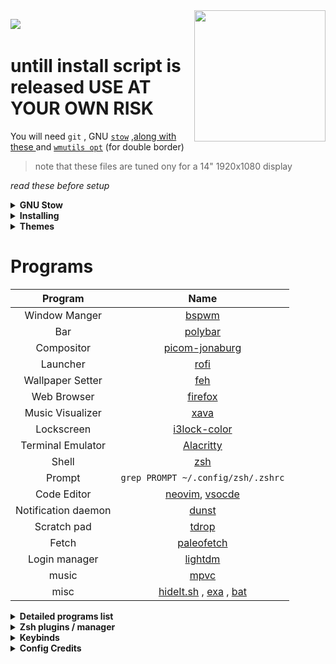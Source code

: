 <!-- <p align="center"><img align="center" src="https://user-images.githubusercontent.com/67634565/123535664-dcf83700-d742-11eb-84ee-e0663dd167b5.png" width="320px"></p> -->

<img align="right" src="https://user-images.githubusercontent.com/67634565/125792404-8feb3087-2884-42c8-9432-024879a9b3fc.gif" width='210' >
<p >
 <img  src="https://visitor-badge.glitch.me/badge?page_id=umgbhalla/dotstow.visitor-badge" >  
 <img  alt="" src="https://img.shields.io/github/repo-size/umgbhalla/dotstow?style=flat&label=repo-size&color=fb9199&labelColor=1d212a"/>
 <!-- <img  alt="" src="https://img.shields.io/github/last-commit/umgbhalla/dotstow?color=fbdf90&label=updated&style=flat&labelColor=1d212a"/> -->
 <img  alt="" src="https://img.shields.io/github/package-json/v/umgbhalla/dotstow"/>
</p>

# untill install script is released USE AT YOUR OWN RISK

You will need `git` , GNU [`stow`](https://www.youtube.com/watch?v=tkUllCAGs3c) ,[along with these ](https://github.com/umgbhalla/dotstow#programs)  and [`wmutils opt`](https://github.com/wmutils/opt) (for double border)
> note that these files are tuned ony for a 14" 1920x1080 display

<i>read these before setup </i>
<details>
 <summary><b>GNU Stow</b></summary>
<ul>
 <li><a href="https://www.gnu.org/software/stow/manual/stow.html">Manpage Stow</a></li>
<li><a href="https://alexpearce.me/2016/02/managing-dotfiles-with-stow/">Managing dotfiles with GNU stow - Alex Pearce</a></li>
<li><a href="https://gruby.medium.com/dotfile-how-to-manage-and-sync-with-git-gnu-stow-6beada1529ea">dotfile, how to manage and sync with Git + GNU Stow </a></li>
 </ul>
</details>

<details>
    <summary><b>Installing</b></summary>
Clone into your <code>$HOME</code> directory  
  <br>

```bash
git clone https://github.com/umgbhalla/dotstow.git ~  
```
  
Run `stow` to symlink everything or just select what you want

```bash
cd monterey && stow */  -t ~
# Everything (the '/' ignores the README or any file)
# -t ~ implies , target directory is $HOME
```

```bash
$ pwd
/
└ home
  └ umang
    └ dotstow
      └ base
 
stow zsh -t ~
# Just my zsh config
```

````bash
nvim -c ':PlugInstall' -c ':UpdateRemotePlugins' -c ':qall'
# install all nvim plugins and exit
````
</details>
<!-- Icon Theme | [Papirus](https://github.com/PapirusDevelopmentTeam/papirus-icon-theme) -->
<!-- Gtk-theme | [Nordic-Gtk](https://www.gnome-look.org/p/1267246/) -->
<!-- Music Player | [Audacious-qt](https://audacious-media-player.org) -->
 
<details>
    <summary><b>Themes</b></summary>  

|   | 
|---| 
| cr0nus   | 
| <p align="center"><img src="https://user-images.githubusercontent.com/67634565/140522097-77e30707-03d1-4a95-9c46-3842fa60de06.png" width="920px" ></p>|
| Moun-tain |
| <p align="center"><img src="https://user-images.githubusercontent.com/67634565/137625699-cefbf345-1d0a-4199-a044-e509489c7e14.png" width="920px"></p> |
| <p align="center"><img src="https://user-images.githubusercontent.com/67634565/137625704-422ccec7-ec93-484c-8bd1-7cb60b085063.png" width="920px"></p> |
| Gruv-dark |
| <p align="center"><img src="https://user-images.githubusercontent.com/67634565/130346655-1e8b8957-54de-4e16-99b4-0495c5d7389e.png" width="920px"></p> |
| <p align="center"><img src="https://user-images.githubusercontent.com/67634565/131245686-7cdb2433-72c9-4ed9-a0aa-8da7e41100b3.png" width="920px"></p> |
|Glass-green|
| <p align="center"><img src="https://user-images.githubusercontent.com/67634565/124610237-f4939600-de8d-11eb-8469-1863f953359d.png" width="920px"></p> |
| <p align="center"><img src="https://user-images.githubusercontent.com/67634565/126061920-2d44885f-2943-452c-86a6-3178d1e58599.png" width="920px"></p> |
| Monterey   | 
| <p align="center"><img src="https://user-images.githubusercontent.com/67634565/123525378-d12e5580-d6ed-11eb-9293-0c9e9cdd2221.png" width="920px" ></p>|
</details>


# Programs

Program | Name
:---:|:---:
Window Manger | [bspwm](https://github.com/baskerville/bspwm)
Bar | [polybar](https://github.com/polybar/polybar)
Compositor | [picom-jonaburg](https://github.com/jonaburg/picom)
Launcher | [rofi](https://github.com/davatorium/rofi)
Wallpaper Setter | [feh](https://feh.finalrewind.org/)
Web Browser | [firefox](https://www.mozilla.org/en-US/firefox/new/)
Music Visualizer | [xava](https://github.com/nikp123/xava)
Lockscreen | [i3lock-color](https://github.com/Raymo111/i3lock-color)
Terminal Emulator | [Alacritty](https://github.com/alacritty/alacritty)
Shell | [zsh](https://www.zsh.org)
Prompt | `grep PROMPT ~/.config/zsh/.zshrc`
Code Editor | [neovim](https://neovim.io), [vsocde](https://github.com/microsoft/vscode)
Notification daemon | [dunst](https://dunst-project.org/)
Scratch pad | [tdrop](https://github.com/noctuid/tdrop)
Fetch | [paleofetch](https://github.com/umgbhalla/paleofetch)
Login manager | [lightdm](https://github.com/canonical/lightdm)
music | [mpvc](https://github.com/lwilletts/mpvc/)
misc | [hideIt.sh](http://giithub.com/tadly/hideIt.sh) , [exa](https://github.com/ogham/exa) , [bat](https://github.com/sharkdp/bat)


<details>
    <summary><b>Detailed programs list</b></summary>

 
An updated list of all the programs I have installed, can be found <code><a href="https://github.com/umgbhalla/dotstow/blob/main/base/programs/program-list">here</a></code>
<br>
</details> 


<details>
    <summary><b>Zsh plugins / manager </b></summary>
<code><a href="https://github.com/ohmyzsh/ohmyzsh">ohmyzsh</a></code>  
</br> 
<code><a href="https://github.com/Aloxaf/fzf-tab">fzf-tab</a></code>  
<br>
<code><a href="https://github.com/zsh-users/zsh-autosuggestions">zsh-autosuggestions</a></code>  
<br>
<code><a href="https://github.com/zsh-users/zsh-syntax-highlighting">zsh-syntax-highlighting</a></code>  
</details>



<details>
    <summary><b>Keybinds</b></summary>


|          Keybind          |         Description         |
| ------------------------- | --------------------------- |
|super + apostrophe                    | # terminal alacritty |
|super + Return                        | # scratchpad without tmux session right |
|super + semicolon                     | # scratchpad without tmux session left |
|super + backslash                     | # tmux scratchpad top |
|super + slash                         | # tmux scratchpad bottom |
|super + shift + Return                | # terminal kitty |
|super + e                             | # Shortcuts |
|super + w                             | # firefox |
|super + n                             | # pcmanfm |
|super + d                             | # dmenu_run |
|super + a                             | # neovide |
|super + b                             | # bpytop |
|super + space                         | # program launcher |
|alt + shift + Return                  | # mini youtube |
|alt + Return                          | # mini google |
|alt + e                               | # rofimoji |
|alt + m                               | # man search |
|alt + r                               | # random manpage |
|alt + v                               | # clipmenu |
|alt + shift + h                       | # keybindhelper |
|alt + p                               | # dotfiles rofi menu ; open in nvim |
|alt + o                               | # toggle polybar over ipc |
|super + period                        | # show open window |
|super + shift + d                     | # show ssh sesssions |
|super + p                             | # power-menu  |
|super + shift + b                     | # power on bluetooth |
|super + shift + r                     | # make sxhkd reload its configuration files: |
|super + {t,shift + t,s}               | # set the window state |
|super + f                             | # toggle the window fullscreen |
|super + alt + {q,r}                   | # quit/restart bspwm |
|super + {_,shift + }q                 | # close and kill |
|super + m                             | # alternate between the tiled and monocle layout |
|super + y                             | # send the newest marked node to the newest preselected node |
|super + g                             | # swap the current node and the biggest window |
|super + ctrl + {m,x,y,z}              | # set the node flags |
|super + {_,shift + }{h,j,k,l}         | # focus the node in the given direction |
|super + comma                         | # focus the node for the given path jump |
|super + {_,shift + }c                 | # focus the next/previous window in the current desktop |
|super + bracket{left,right}           | # focus the next/previous desktop in the current monitor |
|super + shift + bracket{left,right}   | # focus to next ore previous node  |
|alt + {Tab, shift + Tab}              | # focus the last node/desktop |
|super + {grave,Tab}                   | # focus the last node/desktop |
|super + {o,i}                         | # focus the older or newer node in the focus history |
|super + {_,shift + }{1-8,0}           | # focus or send to the given desktop |
|super + ctrl + {h,j,k,l}              | # preselect the direction |
|super + ctrl + {1-9}                  | # preselect the ratio |
|super + ctrl + space                  | # cancel the preselection for the focused node |
|super + ctrl + shift + space          | # cancel the preselection for the focused desktop |
|super + alt + {h,j,k,l}               | # expand a window by moving one of its side outward |
|super + alt + shift + {h,j,k,l}       | # contract a window by moving one of its side inward |
|super + {Left,Down,Up,Right}          | # move a floating window |
|ctrl + Print                          | #anonym screenshot |
|shift + Print                         | # Screenshot |
|super+Print                           | # Screenshots but better |


to generate this use command below 

```
#!/usr/bin/env bash
# Markdown sxhkd configuration for cheatsheet/documents.

SXHKD_CONF="$HOME/.config/sxhkd/sxhkdrc"
MD_NAME="Binding"
MD_VALUE="Functionality"

(
echo -e "|$MD_NAME\t # $MD_VALUE |";
echo -e "|--- | --- |";
awk '/^[a-z]/ && last {print "|" $0,"\t",last,"|"} {last=""} /^#/{last=$0}' "$SXHKD_CONF"
) | sed -e 's/# /| /' -e 's/^|/| /' | column -t -s $'\t'

```
script provided by <a href="https://github.com/MahdyMirzade">@MahdyMirzade</a>
</details>



<details>
    <summary><b>Config Credits </b></summary>
<a href="https://dynalist.io/d/xAvi97D_qNz1lJ-eKMlk3OM-#z=VqvnVl7tC5wuZDDhgZWj1Tu1">Ricing dynalist </a>
</details>

